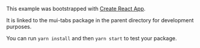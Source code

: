 This example was bootstrapped with [Create React App](https://github.com/facebook/create-react-app).

It is linked to the mui-tabs package in the parent directory for development purposes.

You can run `yarn install` and then `yarn start` to test your package.
